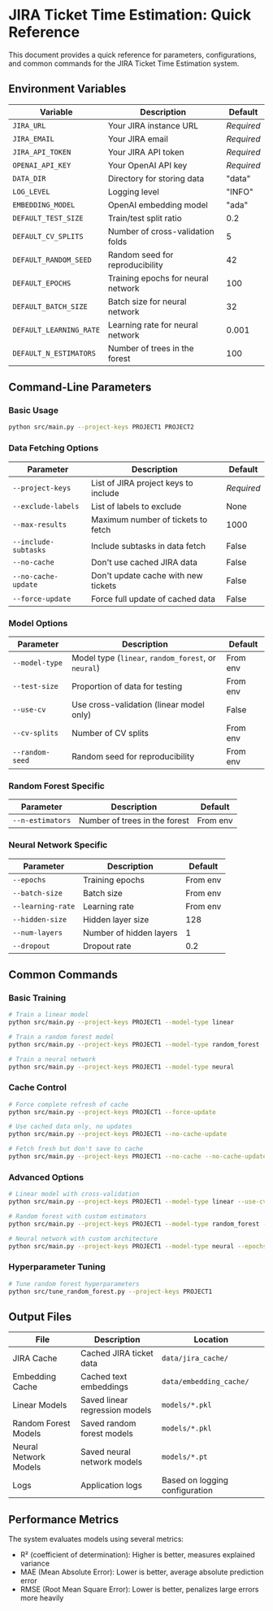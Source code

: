 # JIRA Ticket Time Estimation: Quick Reference

This document provides a quick reference for parameters, configurations, and common commands for the JIRA Ticket Time Estimation system.

## Environment Variables

| Variable | Description | Default |
|----------|-------------|---------|
| `JIRA_URL` | Your JIRA instance URL | *Required* |
| `JIRA_EMAIL` | Your JIRA email | *Required* |
| `JIRA_API_TOKEN` | Your JIRA API token | *Required* |
| `OPENAI_API_KEY` | Your OpenAI API key | *Required* |
| `DATA_DIR` | Directory for storing data | "data" |
| `LOG_LEVEL` | Logging level | "INFO" |
| `EMBEDDING_MODEL` | OpenAI embedding model | "ada" |
| `DEFAULT_TEST_SIZE` | Train/test split ratio | 0.2 |
| `DEFAULT_CV_SPLITS` | Number of cross-validation folds | 5 |
| `DEFAULT_RANDOM_SEED` | Random seed for reproducibility | 42 |
| `DEFAULT_EPOCHS` | Training epochs for neural network | 100 |
| `DEFAULT_BATCH_SIZE` | Batch size for neural network | 32 |
| `DEFAULT_LEARNING_RATE` | Learning rate for neural network | 0.001 |
| `DEFAULT_N_ESTIMATORS` | Number of trees in the forest | 100 |

## Command-Line Parameters

### Basic Usage

```bash
python src/main.py --project-keys PROJECT1 PROJECT2
```

### Data Fetching Options

| Parameter | Description | Default |
|-----------|-------------|---------|
| `--project-keys` | List of JIRA project keys to include | *Required* |
| `--exclude-labels` | List of labels to exclude | None |
| `--max-results` | Maximum number of tickets to fetch | 1000 |
| `--include-subtasks` | Include subtasks in data fetch | False |
| `--no-cache` | Don't use cached JIRA data | False |
| `--no-cache-update` | Don't update cache with new tickets | False |
| `--force-update` | Force full update of cached data | False |

### Model Options

| Parameter | Description | Default |
|-----------|-------------|---------|
| `--model-type` | Model type (`linear`, `random_forest`, or `neural`) | From env |
| `--test-size` | Proportion of data for testing | From env |
| `--use-cv` | Use cross-validation (linear model only) | False |
| `--cv-splits` | Number of CV splits | From env |
| `--random-seed` | Random seed for reproducibility | From env |

### Random Forest Specific

| Parameter | Description | Default |
|-----------|-------------|---------|
| `--n-estimators` | Number of trees in the forest | From env |

### Neural Network Specific

| Parameter | Description | Default |
|-----------|-------------|---------|
| `--epochs` | Training epochs | From env |
| `--batch-size` | Batch size | From env |
| `--learning-rate` | Learning rate | From env |
| `--hidden-size` | Hidden layer size | 128 |
| `--num-layers` | Number of hidden layers | 1 |
| `--dropout` | Dropout rate | 0.2 |

## Common Commands

### Basic Training

```bash
# Train a linear model
python src/main.py --project-keys PROJECT1 --model-type linear

# Train a random forest model
python src/main.py --project-keys PROJECT1 --model-type random_forest

# Train a neural network
python src/main.py --project-keys PROJECT1 --model-type neural
```

### Cache Control

```bash
# Force complete refresh of cache
python src/main.py --project-keys PROJECT1 --force-update

# Use cached data only, no updates
python src/main.py --project-keys PROJECT1 --no-cache-update

# Fetch fresh but don't save to cache
python src/main.py --project-keys PROJECT1 --no-cache --no-cache-update
```

### Advanced Options

```bash
# Linear model with cross-validation
python src/main.py --project-keys PROJECT1 --model-type linear --use-cv --cv-splits 5

# Random forest with custom estimators
python src/main.py --project-keys PROJECT1 --model-type random_forest --n-estimators 200

# Neural network with custom architecture
python src/main.py --project-keys PROJECT1 --model-type neural --epochs 200 --hidden-size 256 --num-layers 2
```

### Hyperparameter Tuning

```bash
# Tune random forest hyperparameters
python src/tune_random_forest.py --project-keys PROJECT1
```

## Output Files

| File | Description | Location |
|------|-------------|----------|
| JIRA Cache | Cached JIRA ticket data | `data/jira_cache/` |
| Embedding Cache | Cached text embeddings | `data/embedding_cache/` |
| Linear Models | Saved linear regression models | `models/*.pkl` |
| Random Forest Models | Saved random forest models | `models/*.pkl` |
| Neural Network Models | Saved neural network models | `models/*.pt` |
| Logs | Application logs | Based on logging configuration |

## Performance Metrics

The system evaluates models using several metrics:
- R² (coefficient of determination): Higher is better, measures explained variance
- MAE (Mean Absolute Error): Lower is better, average absolute prediction error
- RMSE (Root Mean Square Error): Lower is better, penalizes large errors more heavily
